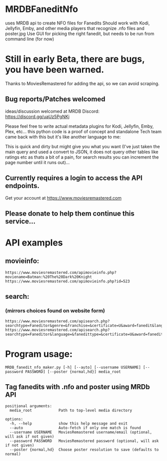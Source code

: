 # MRDBFaneditNfo
uses MRDB api to create NFO files for Fanedits
Should work with Kodi, Jellyfin, Emby, and other media players that recognize .nfo files and poster.jpg
Use GUI for picking the right fanedit, but needs to be run from command line (for now)

# Still in early Beta, there are bugs, you have been warned.

Thanks to MoviesRemastered for adding the api, so we can avoid scraping.

## Bug reports/Patches welcomed
ideas/discussion welcomed at MRDB Discord: https://discord.gg/uaUz5PgNKj

Please feel free to write actual metadata plugins for Kodi, Jellyfin, Emby, Plex, etc... 
this python code is a proof of concept and standalone
Tech team came back with this but it's like another language to me:

This is quick and dirty but might give you what you want (I've just taken the main query and used a convert to JSON, it does not query other tables like ratings etc as thats a bit of a pain, for search results you can increment the page number until it runs out)...  


## Currently requires a login to access the API endpoints.
Get your account at https://www.moviesremastered.com
## Please donate to help them continue this service...

# API examples
## movieinfo:
```
https://www.moviesremastered.com/apimovieinfo.php?moviename=Batman:%20The%20Dark%20Knight
https://www.moviesremastered.com/apimovieinfo.php?id=523
```

## search: 
### (mirrors choices found on website form)
```
https://www.moviesremastered.com/apisearch.php?searchtype=Faneditor&genre=&franchise=&certificate=U&award=fanedit&language=&fanedittype=&searchterm=moviesremastered
https://www.moviesremastered.com/apisearch.php?searchtype=Faneditor&language=&fanedittype=&certificate=U&award=fanedit&genre=&sort=&franchise=&searchterm=moviesremastered&pagenum=2
```

# Program usage:

```MRDB_fanedit_nfo_maker.py [-h] [--auto] [--username USERNAME] [--password PASSWORD] [--poster {normal,hd}] media_root```

## Tag fanedits with .nfo and poster using MRDb API

```
positional arguments:
  media_root            Path to top-level media directory

options:
  -h, --help            show this help message and exit
  --auto                Auto-fetch if only one match is found
  --username USERNAME   MoviesRemastered username/email (optional, will ask if not given)
  --password PASSWORD   MoviesRemastered password (optional, will ask if not given)
  --poster {normal,hd}  Choose poster resolution to save (defaults to normal)
```
